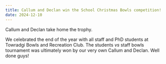 ```yaml
---
title: Callum and Declan win the School Christmas Bowls competition!
date: 2024-12-10
---
```


Callum and Declan take home the trophy.

<!--more-->

We celebrated the end of the year with all staff and PhD students at Towradgi Bowls and Recreation Club. The students *vs* staff bowls tournament was ultimately won by our very own Callum and Declan. Well done guys!